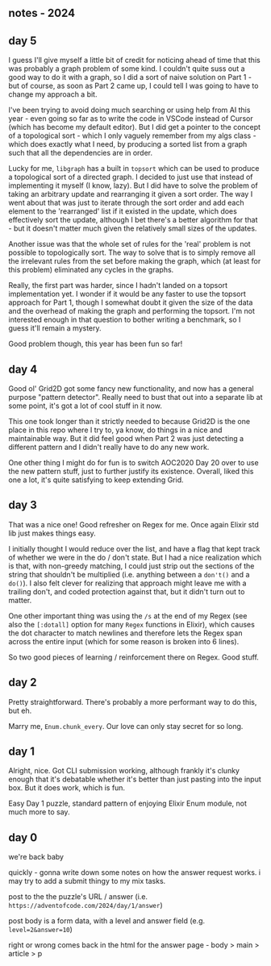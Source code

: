 ## notes - 2024

## day 5
I guess I'll give myself a little bit of credit for noticing ahead of time that this was probably a graph problem of some kind. I couldn't quite suss out a good way to do it with a graph, so I did a sort of naive solution on Part 1 - but of course, as soon as Part 2 came up, I could tell I was going to have to change my approach a bit.

I've been trying to avoid doing much searching or using help from AI this year - even going so far as to write the code in VSCode instead of Cursor (which has become my default editor). But I did get a pointer to the concept of a topological sort - which I only vaguely remember from my algs class - which does exactly what I need, by producing a sorted list from a graph such that all the dependencies are in order.

Lucky for me, `libgraph` has a built in `topsort` which can be used to produce a topological sort of a directed graph. I decided to just use that instead of implementing it myself (I know, lazy). But I did have to solve the problem of taking an arbitrary update and rearranging it given a sort order. The way I went about that was just to iterate through the sort order and add each element to the 'rearranged' list if it existed in the update, which does effectively sort the update, although I bet there's a better algorithm for that - but it doesn't matter much given the relatively small sizes of the updates.

Another issue was that the whole set of rules for the 'real' problem is not possible to topologically sort. The way to solve that is to simply remove all the irrelevant rules from the set before making the graph, which (at least for this problem) eliminated any cycles in the graphs.

Really, the first part was harder, since I hadn't landed on a topsort implementation yet. I wonder if it would be any faster to use the topsort approach for Part 1, though I somewhat doubt it given the size of the data and the overhead of making the graph and performing the topsort. I'm not interested enough in that question to bother writing a benchmark, so I guess it'll remain a mystery.

Good problem though, this year has been fun so far!

## day 4
Good ol' Grid2D got some fancy new functionality, and now has a general purpose "pattern detector". Really need to bust that out into a separate lib at some point, it's got a lot of cool stuff in it now.

This one took longer than it strictly needed to because Grid2D is the one place in this repo where I try to, ya know, do things in a nice and maintainable way. But it did feel good when Part 2 was just detecting a different pattern and I didn't really have to do any new work.

One other thing I might do for fun is to switch AOC2020 Day 20 over to use the new pattern stuff, just to further justify its existence. Overall, liked this one a lot, it's quite satisfying to keep extending Grid.

## day 3
That was a nice one! Good refresher on Regex for me. Once again Elixir std lib just makes things easy.

I initially thought I would reduce over the list, and have a flag that kept track of whether we were in the do / don't state. But I had a nice realization which is that, with non-greedy matching, I could just strip out the sections of the string that shouldn't be multiplied (i.e. anything between a `don't()` and a `do()`). I also felt clever for realizing that approach might leave me with a trailing don't, and coded protection against that, but it didn't turn out to matter.

One other important thing was using the `/s` at the end of my Regex (see also the `[:dotall]` option for many `Regex` functions in Elixir), which causes the dot character to match newlines and therefore lets the Regex span across the entire input (which for some reason is broken into 6 lines).

So two good pieces of learning / reinforcement there on Regex. Good stuff.

## day 2
Pretty straightforward. There's probably a more performant way to do this, but eh.

Marry me, `Enum.chunk_every`. Our love can only stay secret for so long.


## day 1
Alright, nice. Got CLI submission working, although frankly it's clunky enough that it's debatable whether it's better than just pasting into the input box. But it does work, which is fun.

Easy Day 1 puzzle, standard pattern of enjoying Elixir Enum module, not much more to say.

## day 0

we're back baby

quickly - gonna write down some notes on how the answer request works. i may try to add a submit thingy to my mix tasks.

post to the the puzzle's URL / answer (i.e. `https://adventofcode.com/2024/day/1/answer`)

post body is a form data, with a level and answer field (e.g. `level=2&answer=10`)

right or wrong comes back in the html for the answer page - body > main > article > p